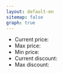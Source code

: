 ```yaml
---
layout: default-en
sitemap: false
graph: true
---
```


<div class="center-all bottom-separation">
	<div id="product"></div>
</div>

<div class="center-detail">
	<div id="image"></div>
	<div class="tiles center-all">
	<ul>
		<li><div class="productDetail">Current price:</div> <div id="price" class="left-align"></div></li>
		<li><div class="productDetail">Max price:</div> <div id="maxprice" class="left-align"></div></li>
		<li><div class="productDetail">Min price:</div> <div id="minprice" class="left-align"></div></li>	
		<li><div class="productDetail">Current discount:</div> <div class="discount left-align" id="discount"></div></li>
		<li><div class="productDetail">Max discount:</div> <div id="maxdiscount" class="left-align"></div></li>
	</ul>
	</div>
	<div class="center-detail diagram"><canvas id="myChart" className="chartjs"></canvas></div>
</div>

<div class="center-all">
	<div id="product2"></div>
</div>

<script>
	window.addEventListener("load", function(){
		urlParams = new URLSearchParams(window.location.search);
		
		product = urlParams.get('product')
		brand = urlParams.get('brand')
		category = urlParams.get('category')
		price = urlParams.get('price')
		maxprice = urlParams.get('maxprice')
		minprice = urlParams.get('minprice')

		document.getElementById("product").innerHTML = "<a href='https://www.yoox.com/uk/" + product + "/item' class='detail-margin button-text'>BUY NOW " + category.toUpperCase() + " " + brand + "</a>";

		document.getElementById("product2").innerHTML = "<a href='https://www.yoox.com/uk/" + product + "/item' class='detail-margin button-text'>BUY NOW " + category.toUpperCase() + " " + brand + "</a>";

		var prefix = product.substring(0,2)
		document.getElementById("image").innerHTML = "<img src='https://www.yoox.com/images/items/" + prefix + "/" + product + "_14_f.jpg?width=350&amp;height=490&amp;impolicy=crop&amp;gravity=Center' width='350' height='490' class='detail-margin'/>";

		document.getElementById("price").innerHTML = parseFloat(price).toLocaleString('en-GB', { style: 'currency', currency: 'GBP' })
		document.getElementById("maxprice").innerHTML = parseFloat(maxprice).toLocaleString('en-GB', { style: 'currency', currency: 'GBP' })
		document.getElementById("minprice").innerHTML = parseFloat(minprice).toLocaleString('en-GB', { style: 'currency', currency: 'GBP' })
	
		if(parseFloat(price) < parseFloat(maxprice)) {
			document.getElementById("discount").innerHTML = (parseFloat(maxprice) - parseFloat(price)).toLocaleString('en-GB', { style: 'currency', currency: 'GBP' })
		} else {
			document.getElementById("discount").innerHTML = "None"
			document.getElementById("discount").classList.remove("discount");
		}

		if(parseFloat(minprice) < parseFloat(maxprice)) {
			document.getElementById("maxdiscount").innerHTML = (parseFloat(maxprice) - parseFloat(minprice)).toLocaleString('en-GB', { style: 'currency', currency: 'GBP' })
		} else {
			document.getElementById("maxdiscount").innerHTML = "None"
		}	

		$.getJSON('/assets/data/diagram-data-uk.txt', function(data) {
		})
		.fail(function(jqXHR, textStatus, errorThrown) {
	        console.log("error " + textStatus);
	        console.log("incoming Text " + jqXHR.responseText);
    	})
    	.done(function(data){
    		var ctx = document.getElementById('myChart').getContext('2d');
    		console.log('data' + JSON.stringify(data.data[product]))

			var myChart = new Chart(ctx, {
		        type: 'line',
		        data: {
		            datasets: [{
		                label: 'Price',
		                fill: false,
		                data: data.data[product],
		                backgroundColor: 'blue',
		                borderColor: 'blue',
		            }],
		        },
		        options: {
		        	responsive: true,
    				maintainAspectRatio: false,
		            title: {
		                display: true,
		                text: 'Price evolution of ' + product
		            },
		            scales: {
		            	xAxes: [{
							type:'time',
							position: 'bottom',
							time: {
							    tooltipFormat:'DD/MM/YYYY',
			              		parser: 'YYYY-MM-DD',
			              		unit: 'day',
			              		displayFormats: {
			                		'day': 'DD/MM/YYYY'
			              		}
			          		},
							distribution: 'series'
						}]
		            },
		            tooltips: {
		            	custom: function(tooltip) {
					        tooltip.displayColors = false;
				        },
				        callbacks: {
				            label: function(tooltipItem, data) {
				                return '£' + tooltipItem.yLabel;
		            		}
		        		}
   					}
		        }
			});
    	});

    	document.title = brand + ' ' + category + ' | Cameyoox'
	});
</script>